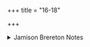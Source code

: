 +++
title = "16-18"

+++

<details><summary>Jamison Brereton Notes</summary>

The first two vss. are linked lexically and by their investment in grammatical comparison. The third is unconncected, but 18c echoes vs. 14 in the previous tṛca.
</details>
